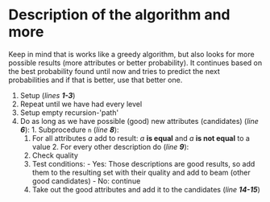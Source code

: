 # Description of the algorithm and more
Keep in mind that is works like a greedy algorithm, but also looks for more possible results (more attributes or better probability). It continues based on the best probability found until now and tries to predict the next probabilities and if that is better, use that better one.

1. Setup (*lines __1-3__*)
2. Repeat until we have had every level
  1. Setup empty recursion-'path'
  2. Do as long as we have possible (good) new attributes (candidates) (*line __6__*):
    1. Subprocedure `n` (*line __8__*):
        1. For all attributes *a* add to result: *a* __is equal__ and *a* __is not equal__ to a value
    2. For every other description do (*line __9__*):
        1. Check quality
        2. Test conditions:
          - Yes: Those descriptions are good results, so add them to the resulting set with their quality
          and add to beam (other good candidates)
          - No: continue
      3. Take out the good attributes and add it to the candidates (*line __14-15__*)
